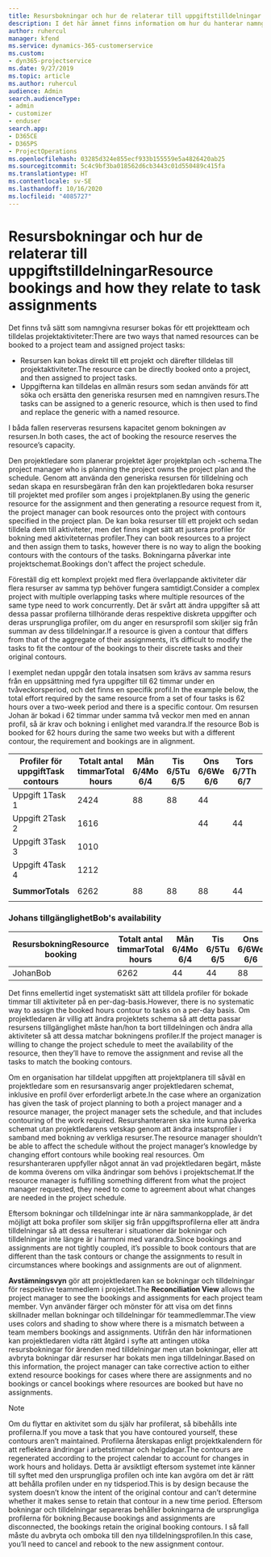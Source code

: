 ```yaml
---
title: Resursbokningar och hur de relaterar till uppgiftstilldelningar
description: I det här ämnet finns information om hur du hanterar namngivna resurser, resursbokningar och aktivitetstilldelningar samt hur de relaterar till varandra.
author: ruhercul
manager: kfend
ms.service: dynamics-365-customerservice
ms.custom:
- dyn365-projectservice
ms.date: 9/27/2019
ms.topic: article
ms.author: ruhercul
audience: Admin
search.audienceType:
- admin
- customizer
- enduser
search.app:
- D365CE
- D365PS
- ProjectOperations
ms.openlocfilehash: 03285d324e855ecf933b155559e5a4826420ab25
ms.sourcegitcommit: 5c4c9bf3ba018562d6cb3443c01d550489c415fa
ms.translationtype: HT
ms.contentlocale: sv-SE
ms.lasthandoff: 10/16/2020
ms.locfileid: "4085727"
---
```

# <a name="resource-bookings-and-how-they-relate-to-task-assignments"></a><span data-ttu-id="cee92-103">Resursbokningar och hur de relaterar till uppgiftstilldelningar</span><span class="sxs-lookup"><span data-stu-id="cee92-103">Resource bookings and how they relate to task assignments</span></span>


<span data-ttu-id="cee92-104">Det finns två sätt som namngivna resurser bokas för ett projektteam och tilldelas projektaktiviteter:</span><span class="sxs-lookup"><span data-stu-id="cee92-104">There are two ways that named resources can be booked to a project team and assigned project tasks:</span></span>

- <span data-ttu-id="cee92-105">Resursen kan bokas direkt till ett projekt och därefter tilldelas till projektaktiviteter.</span><span class="sxs-lookup"><span data-stu-id="cee92-105">The resource can be directly booked onto a project, and then assigned to project tasks.</span></span>
- <span data-ttu-id="cee92-106">Uppgifterna kan tilldelas en allmän resurs som sedan används för att söka och ersätta den generiska resursen med en namngiven resurs.</span><span class="sxs-lookup"><span data-stu-id="cee92-106">The tasks can be assigned to a generic resource, which is then used to find and replace the generic with a named resource.</span></span> 

<span data-ttu-id="cee92-107">I båda fallen reserveras resursens kapacitet genom bokningen av resursen.</span><span class="sxs-lookup"><span data-stu-id="cee92-107">In both cases, the act of booking the resource reserves the resource’s capacity.</span></span>

<span data-ttu-id="cee92-108">Den projektledare som planerar projektet äger projektplan och -schema.</span><span class="sxs-lookup"><span data-stu-id="cee92-108">The project manager who is planning the project owns the project plan and the schedule.</span></span> <span data-ttu-id="cee92-109">Genom att använda den generiska resursen för tilldelning och sedan skapa en resursbegäran från den kan projektledaren boka resurser till projektet med profiler som anges i projektplanen.</span><span class="sxs-lookup"><span data-stu-id="cee92-109">By using the generic resource for the assignment and then generating a resource request from it, the project manager can book resources onto the project with contours specified in the project plan.</span></span> <span data-ttu-id="cee92-110">De kan boka resurser till ett projekt och sedan tilldela dem till aktiviteter, men det finns inget sätt att justera profiler för bokning med aktiviteternas profiler.</span><span class="sxs-lookup"><span data-stu-id="cee92-110">They can book resources to a project and then assign them to tasks, however there is no way to align the booking contours with the contours of the tasks.</span></span> <span data-ttu-id="cee92-111">Bokningarna påverkar inte projektschemat.</span><span class="sxs-lookup"><span data-stu-id="cee92-111">Bookings don't affect the project schedule.</span></span>

<span data-ttu-id="cee92-112">Föreställ dig ett komplext projekt med flera överlappande aktiviteter där flera resurser av samma typ behöver fungera samtidigt.</span><span class="sxs-lookup"><span data-stu-id="cee92-112">Consider a complex project with multiple overlapping tasks where multiple resources of the same type need to work concurrently.</span></span> <span data-ttu-id="cee92-113">Det är svårt att ändra uppgifter så att dessa passar profilerna tillhörande deras respektive diskreta uppgifter och deras ursprungliga profiler, om du anger en resursprofil som skiljer sig från summan av dess tilldelningar.</span><span class="sxs-lookup"><span data-stu-id="cee92-113">If a resource is given a contour that differs from that of the aggregate of their assignments, it’s difficult to modify the tasks to fit the contour of the bookings to their discrete tasks and their original contours.</span></span>

<span data-ttu-id="cee92-114">I exemplet nedan uppgår den totala insatsen som krävs av samma resurs från en uppsättning med fyra uppgifter till 62 timmar under en tvåveckorsperiod, och det finns en specifik profil.</span><span class="sxs-lookup"><span data-stu-id="cee92-114">In the example below, the total effort required by the same resource from a set of four tasks is 62 hours over a two-week period and there is a specific contour.</span></span> <span data-ttu-id="cee92-115">Om resursen Johan är bokad i 62 timmar under samma två veckor men med en annan profil, så är krav och bokning i enlighet med varandra.</span><span class="sxs-lookup"><span data-stu-id="cee92-115">If the resource Bob is booked for 62 hours during the same two weeks but with a different contour, the requirement and bookings are in alignment.</span></span>

| <span data-ttu-id="cee92-116">**Profiler för uppgift**</span><span class="sxs-lookup"><span data-stu-id="cee92-116">**Task contours**</span></span>    | <span data-ttu-id="cee92-117">**Totalt antal timmar**</span><span class="sxs-lookup"><span data-stu-id="cee92-117">**Total hours**</span></span> | <span data-ttu-id="cee92-118">Mån 6/4</span><span class="sxs-lookup"><span data-stu-id="cee92-118">Mo 6/4</span></span> | <span data-ttu-id="cee92-119">Tis 6/5</span><span class="sxs-lookup"><span data-stu-id="cee92-119">Tu 6/5</span></span> | <span data-ttu-id="cee92-120">Ons 6/6</span><span class="sxs-lookup"><span data-stu-id="cee92-120">We 6/6</span></span> | <span data-ttu-id="cee92-121">Tors 6/7</span><span class="sxs-lookup"><span data-stu-id="cee92-121">Th 6/7</span></span> | <span data-ttu-id="cee92-122">Fre 6/8</span><span class="sxs-lookup"><span data-stu-id="cee92-122">Fr 6/8</span></span> | <span data-ttu-id="cee92-123">Lör 6/9</span><span class="sxs-lookup"><span data-stu-id="cee92-123">Sa 6/9</span></span> | <span data-ttu-id="cee92-124">Sön 6/10</span><span class="sxs-lookup"><span data-stu-id="cee92-124">Su 6/10</span></span> | <span data-ttu-id="cee92-125">Mån 6/11</span><span class="sxs-lookup"><span data-stu-id="cee92-125">Mo 6/11</span></span> | <span data-ttu-id="cee92-126">Tis 6/12</span><span class="sxs-lookup"><span data-stu-id="cee92-126">Tu 6/12</span></span> | <span data-ttu-id="cee92-127">Ons 6/13</span><span class="sxs-lookup"><span data-stu-id="cee92-127">We 6/13</span></span> | <span data-ttu-id="cee92-128">Tors 6/14</span><span class="sxs-lookup"><span data-stu-id="cee92-128">Th 6/14</span></span> | <span data-ttu-id="cee92-129">Fre 6/15</span><span class="sxs-lookup"><span data-stu-id="cee92-129">Fr 6/15</span></span> |
|----------------------|-----------------|--------|--------|--------|--------|--------|--------|---------|---------|---------|---------|---------|---------|
| <span data-ttu-id="cee92-130">Uppgift 1</span><span class="sxs-lookup"><span data-stu-id="cee92-130">Task 1</span></span>               | <span data-ttu-id="cee92-131">24</span><span class="sxs-lookup"><span data-stu-id="cee92-131">24</span></span>              | <span data-ttu-id="cee92-132">8</span><span class="sxs-lookup"><span data-stu-id="cee92-132">8</span></span>      | <span data-ttu-id="cee92-133">8</span><span class="sxs-lookup"><span data-stu-id="cee92-133">8</span></span>      | <span data-ttu-id="cee92-134">4</span><span class="sxs-lookup"><span data-stu-id="cee92-134">4</span></span>      |        |        |        |         |         |         | <span data-ttu-id="cee92-135">4</span><span class="sxs-lookup"><span data-stu-id="cee92-135">4</span></span>       |         |         |
| <span data-ttu-id="cee92-136">Uppgift 2</span><span class="sxs-lookup"><span data-stu-id="cee92-136">Task 2</span></span>               | <span data-ttu-id="cee92-137">16</span><span class="sxs-lookup"><span data-stu-id="cee92-137">16</span></span>              |        |        | <span data-ttu-id="cee92-138">4</span><span class="sxs-lookup"><span data-stu-id="cee92-138">4</span></span>      | <span data-ttu-id="cee92-139">4</span><span class="sxs-lookup"><span data-stu-id="cee92-139">4</span></span>      |        |        |         | <span data-ttu-id="cee92-140">8</span><span class="sxs-lookup"><span data-stu-id="cee92-140">8</span></span>       |         |         |         |         |
| <span data-ttu-id="cee92-141">Uppgift 3</span><span class="sxs-lookup"><span data-stu-id="cee92-141">Task 3</span></span>               | <span data-ttu-id="cee92-142">10</span><span class="sxs-lookup"><span data-stu-id="cee92-142">10</span></span>              |        |        |        |        | <span data-ttu-id="cee92-143">4</span><span class="sxs-lookup"><span data-stu-id="cee92-143">4</span></span>      |        |         |         | <span data-ttu-id="cee92-144">4</span><span class="sxs-lookup"><span data-stu-id="cee92-144">4</span></span>       |         | <span data-ttu-id="cee92-145">2</span><span class="sxs-lookup"><span data-stu-id="cee92-145">2</span></span>       |         |
| <span data-ttu-id="cee92-146">Uppgift 4</span><span class="sxs-lookup"><span data-stu-id="cee92-146">Task 4</span></span>               | <span data-ttu-id="cee92-147">12</span><span class="sxs-lookup"><span data-stu-id="cee92-147">12</span></span>              |        |        |        |        |        |        |         |         |         | <span data-ttu-id="cee92-148">4</span><span class="sxs-lookup"><span data-stu-id="cee92-148">4</span></span>       |         | <span data-ttu-id="cee92-149">8</span><span class="sxs-lookup"><span data-stu-id="cee92-149">8</span></span>       |
|                      |                 |        |        |        |        |        |        |         |         |         |         |         |         |
| <span data-ttu-id="cee92-150">**Summor**</span><span class="sxs-lookup"><span data-stu-id="cee92-150">**Totals**</span></span>           | <span data-ttu-id="cee92-151">62</span><span class="sxs-lookup"><span data-stu-id="cee92-151">62</span></span>              | <span data-ttu-id="cee92-152">8</span><span class="sxs-lookup"><span data-stu-id="cee92-152">8</span></span>      | <span data-ttu-id="cee92-153">8</span><span class="sxs-lookup"><span data-stu-id="cee92-153">8</span></span>      | <span data-ttu-id="cee92-154">8</span><span class="sxs-lookup"><span data-stu-id="cee92-154">8</span></span>      | <span data-ttu-id="cee92-155">4</span><span class="sxs-lookup"><span data-stu-id="cee92-155">4</span></span>      | <span data-ttu-id="cee92-156">4</span><span class="sxs-lookup"><span data-stu-id="cee92-156">4</span></span>      |        |         | <span data-ttu-id="cee92-157">8</span><span class="sxs-lookup"><span data-stu-id="cee92-157">8</span></span>       | <span data-ttu-id="cee92-158">4</span><span class="sxs-lookup"><span data-stu-id="cee92-158">4</span></span>       | <span data-ttu-id="cee92-159">8</span><span class="sxs-lookup"><span data-stu-id="cee92-159">8</span></span>       | <span data-ttu-id="cee92-160">2</span><span class="sxs-lookup"><span data-stu-id="cee92-160">2</span></span>       | <span data-ttu-id="cee92-161">8</span><span class="sxs-lookup"><span data-stu-id="cee92-161">8</span></span>       |
|                      |                 |        |        |        |        |        |        |         |         |         |         |

### <a name="bobs-availability"></a><span data-ttu-id="cee92-162">Johans tillgänglighet</span><span class="sxs-lookup"><span data-stu-id="cee92-162">Bob's availability</span></span>
| <span data-ttu-id="cee92-163">**Resursbokning**</span><span class="sxs-lookup"><span data-stu-id="cee92-163">**Resource   booking**</span></span> | <span data-ttu-id="cee92-164">**Totalt antal timmar**</span><span class="sxs-lookup"><span data-stu-id="cee92-164">**Total hours**</span></span> | <span data-ttu-id="cee92-165">Mån 6/4</span><span class="sxs-lookup"><span data-stu-id="cee92-165">Mo 6/4</span></span> | <span data-ttu-id="cee92-166">Tis 6/5</span><span class="sxs-lookup"><span data-stu-id="cee92-166">Tu 6/5</span></span> | <span data-ttu-id="cee92-167">Ons 6/6</span><span class="sxs-lookup"><span data-stu-id="cee92-167">We 6/6</span></span> | <span data-ttu-id="cee92-168">Tors 6/7</span><span class="sxs-lookup"><span data-stu-id="cee92-168">Th 6/7</span></span> | <span data-ttu-id="cee92-169">Fre 6/8</span><span class="sxs-lookup"><span data-stu-id="cee92-169">Fr 6/8</span></span> | <span data-ttu-id="cee92-170">Lör 6/9</span><span class="sxs-lookup"><span data-stu-id="cee92-170">Sa 6/9</span></span> | <span data-ttu-id="cee92-171">Sön 6/10</span><span class="sxs-lookup"><span data-stu-id="cee92-171">Su 6/10</span></span> | <span data-ttu-id="cee92-172">Mån 6/11</span><span class="sxs-lookup"><span data-stu-id="cee92-172">Mo 6/11</span></span> | <span data-ttu-id="cee92-173">Tis 6/12</span><span class="sxs-lookup"><span data-stu-id="cee92-173">Tu 6/12</span></span> | <span data-ttu-id="cee92-174">Ons 6/13</span><span class="sxs-lookup"><span data-stu-id="cee92-174">We 6/13</span></span> | <span data-ttu-id="cee92-175">Tors 6/14</span><span class="sxs-lookup"><span data-stu-id="cee92-175">Th 6/14</span></span> | <span data-ttu-id="cee92-176">Fre 6/15</span><span class="sxs-lookup"><span data-stu-id="cee92-176">Fr 6/15</span></span> |
|------------------------|-----------------|--------|--------|--------|--------|--------|--------|---------|---------|---------|---------|---------|---------|
| <span data-ttu-id="cee92-177">Johan</span><span class="sxs-lookup"><span data-stu-id="cee92-177">Bob</span></span>                    | <span data-ttu-id="cee92-178">62</span><span class="sxs-lookup"><span data-stu-id="cee92-178">62</span></span>              | <span data-ttu-id="cee92-179">4</span><span class="sxs-lookup"><span data-stu-id="cee92-179">4</span></span>      | <span data-ttu-id="cee92-180">4</span><span class="sxs-lookup"><span data-stu-id="cee92-180">4</span></span>      | <span data-ttu-id="cee92-181">8</span><span class="sxs-lookup"><span data-stu-id="cee92-181">8</span></span>      | <span data-ttu-id="cee92-182">8</span><span class="sxs-lookup"><span data-stu-id="cee92-182">8</span></span>      | <span data-ttu-id="cee92-183">8</span><span class="sxs-lookup"><span data-stu-id="cee92-183">8</span></span>      |        |         | <span data-ttu-id="cee92-184">4</span><span class="sxs-lookup"><span data-stu-id="cee92-184">4</span></span>       | <span data-ttu-id="cee92-185">4</span><span class="sxs-lookup"><span data-stu-id="cee92-185">4</span></span>       | <span data-ttu-id="cee92-186">8</span><span class="sxs-lookup"><span data-stu-id="cee92-186">8</span></span>       | <span data-ttu-id="cee92-187">8</span><span class="sxs-lookup"><span data-stu-id="cee92-187">8</span></span>       | <span data-ttu-id="cee92-188">6</span><span class="sxs-lookup"><span data-stu-id="cee92-188">6</span></span>       |

<span data-ttu-id="cee92-189">Det finns emellertid inget systematiskt sätt att tilldela profiler för bokade timmar till aktiviteter på en per-dag-basis.</span><span class="sxs-lookup"><span data-stu-id="cee92-189">However, there is no systematic way to assign the booked hours contour to tasks on a per-day basis.</span></span> <span data-ttu-id="cee92-190">Om projektledaren är villig att ändra projektets schema så att detta passar resursens tillgänglighet måste han/hon ta bort tilldelningen och ändra alla aktiviteter så att dessa matchar bokningens profiler.</span><span class="sxs-lookup"><span data-stu-id="cee92-190">If the project manager is willing to change the project schedule to meet the availability of the resource, then they’ll have to remove the assignment and revise all the tasks to match the booking contours.</span></span>

<span data-ttu-id="cee92-191">Om en organisation har tilldelat uppgiften att projektplanera till såväl en projektledare som en resursansvarig anger projektledaren schemat, inklusive en profil över erforderligt arbete.</span><span class="sxs-lookup"><span data-stu-id="cee92-191">In the case where an organization has given the task of project planning to both a project manager and a resource manager, the project manager sets the schedule, and that includes contouring of the work required.</span></span> <span data-ttu-id="cee92-192">Resurshanteraren ska inte kunna påverka schemat utan projektledarens vetskap genom att ändra insatsprofiler i samband med bokning av verkliga resurser.</span><span class="sxs-lookup"><span data-stu-id="cee92-192">The resource manager shouldn’t be able to affect the schedule without the project manager’s knowledge by changing effort contours while booking real resources.</span></span> <span data-ttu-id="cee92-193">Om resurshanteraren uppfyller något annat än vad projektledaren begärt, måste de komma överens om vilka ändringar som behövs i projektschemat.</span><span class="sxs-lookup"><span data-stu-id="cee92-193">If the resource manager is fulfilling something different from what the project manager requested, they need to come to agreement about what changes are needed in the project schedule.</span></span>

<span data-ttu-id="cee92-194">Eftersom bokningar och tilldelningar inte är nära sammankopplade, är det möjligt att boka profiler som skiljer sig från uppgiftsprofilerna eller att ändra tilldelningar så att dessa resulterar i situationer där bokningar och tilldelningar inte längre är i harmoni med varandra.</span><span class="sxs-lookup"><span data-stu-id="cee92-194">Since bookings and assignments are not tightly coupled, it’s possible to book contours that are different than the task contours or change the assignments to result in circumstances where bookings and assignments are out of alignment.</span></span>

<span data-ttu-id="cee92-195">**Avstämningsvyn** gör att projektledaren kan se bokningar och tilldelningar för respektive teammedlem i projektet.</span><span class="sxs-lookup"><span data-stu-id="cee92-195">The **Reconciliation View** allows the project manager to see the bookings and assignments for each project team member.</span></span> <span data-ttu-id="cee92-196">Vyn använder färger och mönster för att visa om det finns skillnader mellan bokningar och tilldelningar för teammedlemmar.</span><span class="sxs-lookup"><span data-stu-id="cee92-196">The view uses colors and shading to show where there is a mismatch between a team members bookings and assignments.</span></span> <span data-ttu-id="cee92-197">Utifrån den här informationen kan projektledaren vidta rätt åtgärd i syfte att antingen utöka resursbokningar för ärenden med tilldelningar men utan bokningar, eller att avbryta bokningar där resurser har bokats men inga tilldelningar.</span><span class="sxs-lookup"><span data-stu-id="cee92-197">Based on this information, the project manager can take corrective action to either extend resource bookings for cases where there are assignments and no bookings or cancel bookings where resources are booked but have no assignments.</span></span>

> [!NOTE]
> <span data-ttu-id="cee92-198">Om du flyttar en aktivitet som du själv har profilerat, så bibehålls inte profilerna.</span><span class="sxs-lookup"><span data-stu-id="cee92-198">If you move a task that you have contoured yourself, these contours aren’t maintained.</span></span> <span data-ttu-id="cee92-199">Profilerna återskapas enligt projektkalendern för att reflektera ändringar i arbetstimmar och helgdagar.</span><span class="sxs-lookup"><span data-stu-id="cee92-199">The contours are regenerated according to the project calendar to account for changes in work hours and holidays.</span></span> <span data-ttu-id="cee92-200">Detta är avsiktligt eftersom systemet inte känner till syftet med den ursprungliga profilen och inte kan avgöra om det är rätt att behålla profilen under en ny tidsperiod.</span><span class="sxs-lookup"><span data-stu-id="cee92-200">This is by design because the system doesn’t know the intent of the original contour and can’t determine whether it makes sense to retain that contour in a new time period.</span></span> <span data-ttu-id="cee92-201">Eftersom bokningar och tilldelningar separeras behåller bokningarna de ursprungliga profilerna för bokning.</span><span class="sxs-lookup"><span data-stu-id="cee92-201">Because bookings and assignments are disconnected, the bookings retain the original booking contours.</span></span> <span data-ttu-id="cee92-202">I så fall måste du avbryta och omboka till den nya tilldelningsprofilen.</span><span class="sxs-lookup"><span data-stu-id="cee92-202">In this case, you’ll need to cancel and rebook to the new assignment contour.</span></span>

